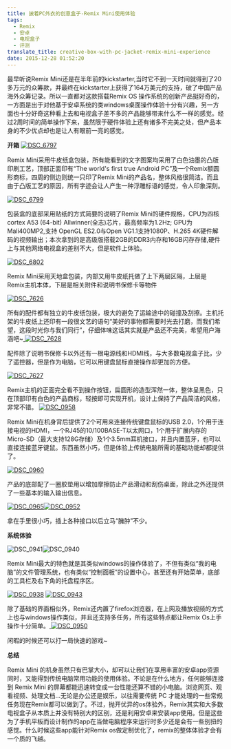 ```yaml
---
title: 披着PC外衣的创意盒子-Remix Mini使用体验
tags:
  - Remix
  - 安卓
  - 电视盒子
  - 评测
translate_title: creative-box-with-pc-jacket-remix-mini-experience
date: 2015-12-28 01:52:20
---
```


最早听说Remix Mini还是在半年前的kickstarter,当时它不到一天时间就得到了20多万元的众筹款，并最终在kickstarter上获得了164万美元的支持，破了中国产品海外众筹记录。所以一直都对这款搭载Remix OS 操作系统的创新产品挺好奇的，一方面是出于对他基于安卓系统的类windows桌面操作体验十分有兴趣，另一方面也十分好奇这种看上去和电视盒子差不多的产品能够带来什么不一样的感觉。经过2周时间的简单操作下来，虽然限于硬件体验上还有诸多不完美之处，但产品本身的不少优点却也是让人有眼前一亮的感觉。

**开箱**
[![DSC_6797](http://www.joylab.cn/wp-content/uploads/2015/12/DSC_6797.jpg)](http://www.joylab.cn/wp-content/uploads/2015/12/DSC_6797.jpg)

Remix Mini采用牛皮纸盒包装，所有能看到的文字图案均采用了白色油墨的凸版印刷工艺，顶部正面印有“The world's first true Android PC”及一个Remix额圆形商标，四周的侧边则统一只印了Remix Mini的产品名，整体风格很简洁。而且由于凸版工艺的原因，所有字迹会让人产生一种浮雕标语的感觉，令人印象深刻。

[![DSC_6799](http://www.joylab.cn/wp-content/uploads/2015/12/DSC_6799.jpg)](http://www.joylab.cn/wp-content/uploads/2015/12/DSC_6799.jpg)

包装盒的底部采用贴纸的方式简要的说明了Remix Mini的硬件规格，CPU为四核 cortex A53 (64-bit) Allwinner(全志)芯片，最高频率为1.2Hz; GPU为Mali400MP2,支持 OpenGL ES2.0与Open VG1.1支持1080P、H.265 4K硬件解码的视频输出；本次拿到的是高级版搭载2GB的DDR3内存和16GB闪存存储,硬件上与其他网络电视盒的差别不大，但是软件上体验。

[![DSC_6802](http://www.joylab.cn/wp-content/uploads/2015/12/DSC_6802.jpg)](http://www.joylab.cn/wp-content/uploads/2015/12/DSC_6802.jpg)

Remix Mini采用天地盒包装，内部又用牛皮纸托做了上下两层区隔，上层是Remix主机本体，下层是相关附件和说明书保修卡等物件

[![DSC_7626](http://www.joylab.cn/wp-content/uploads/2015/12/DSC_7626.jpg)](http://www.joylab.cn/wp-content/uploads/2015/12/DSC_7626.jpg)

所有的配件都有独立的牛皮纸包装，极大的避免了运输途中的碰撞及刮擦。主机托架的牛皮纸上还印有一段很文艺的语句“美好的事物都需要时光去打磨，而我们希望，这段时光你与我们同行”，仔细体味这话其实就是产品还不完美，希望用户海涵吧~[
](http://www.joylab.cn/wp-content/uploads/2015/12/DSC_7627.jpg) [![DSC_7628](http://www.joylab.cn/wp-content/uploads/2015/12/DSC_7628.jpg)](http://www.joylab.cn/wp-content/uploads/2015/12/DSC_7628.jpg)

配件除了说明书保修卡以外还有一根电源线和HDMI线，与大多数电视盒子比，少了遥控器，但是作为电脑，它可以用键盘鼠标直接操作却更加的方便。

[![DSC_7627](http://www.joylab.cn/wp-content/uploads/2015/12/DSC_7627.jpg)](http://www.joylab.cn/wp-content/uploads/2015/12/DSC_7628.jpg)

Remix主机的正面完全看不到操作按钮，扁圆形的造型浑然一体，整体呈黑色，只在顶部印有白色的产品商标，轻按即可实现开机，设计上保持了产品简洁的风格，非常不错。
[![DSC_0958](http://www.joylab.cn/wp-content/uploads/2015/12/DSC_0958.jpg)](http://www.joylab.cn/wp-content/uploads/2015/12/DSC_0958.jpg)

Remix Mini在机身背后提供了2个可用来连接传统键盘鼠标的USB 2.0，1个用于连接电视的HDMI，一个RJ45的10/100BASE-T以太网口，1个用于扩展内存的Micro-SD（最大支持128G存储）及1个3.5mm耳机接口，并且内置蓝牙，也可以直接连接蓝牙键鼠。东西虽然小巧，但是体验上传统电脑所需的基础功能却都提供了。

[![DSC_0960](http://www.joylab.cn/wp-content/uploads/2015/12/DSC_0960.jpg)](http://www.joylab.cn/wp-content/uploads/2015/12/DSC_0960.jpg)

产品的底部配了一圈胶垫用以增加摩擦防止产品滑动和刮伤桌面，除此之外还提供了一些基本的输入输出信息。

[![DSC_0965](http://www.joylab.cn/wp-content/uploads/2015/12/DSC_0965.jpg)](http://www.joylab.cn/wp-content/uploads/2015/12/DSC_0965.jpg)[![DSC_0952](http://www.joylab.cn/wp-content/uploads/2015/12/DSC_0952.jpg)](http://www.joylab.cn/wp-content/uploads/2015/12/DSC_7628.jpg)

拿在手里很小巧，插上各种接口以后立马“臃肿”不少。

**系统体验**

![DSC_0941](http://www.joylab.cn/wp-content/uploads/2015/12/DSC_0941.jpg)![DSC_0940](http://www.joylab.cn/wp-content/uploads/2015/12/DSC_0940.jpg)

Remix Mini最大的特色就是其类似windows的操作体验了，不但有类似“我的电脑”的文件管理系统，也有类似“控制面板”的设置中心，甚至还有开始菜单，底部的工具栏及右下角的托盘程序区。

[![DSC_0938](http://www.joylab.cn/wp-content/uploads/2015/12/DSC_0938.jpg)](http://www.joylab.cn/wp-content/uploads/2015/12/DSC_0938.jpg) [![DSC_0943](http://www.joylab.cn/wp-content/uploads/2015/12/DSC_0943.jpg)](http://www.joylab.cn/wp-content/uploads/2015/12/DSC_0943.jpg)

除了基础的界面相似外，Remix还内置了firefox浏览器，在上网及播放视频的方式上也与windows操作类似，并且还支持多任务，所有这些特点都让Remix Os上手操作十分简单。[
](http://www.joylab.cn/wp-content/uploads/2015/12/DSC_0945.jpg) [![DSC_0950](http://www.joylab.cn/wp-content/uploads/2015/12/DSC_0950.jpg)](http://www.joylab.cn/wp-content/uploads/2015/12/DSC_0950.jpg)

闲暇的时候还可以打一局快速的游戏~

**总结**

Remix Mini 的机身虽然只有巴掌大小，却可以让我们在享用丰富的安卓app资源同时，又能得到传统电脑常用功能的使用体验。不论是在什么地方，任何能够连接到 Remix Mini 的屏幕都能迅速转变成一台性能还算不错的小电脑。浏览网页、观看视频、处理文档...无论是办公还是娱乐，以往需要传统 PC 才能处理的一些常规任务现在Remix都可以做到了。不过，抛开优异的os体验外，Remix其实和大多数电视盒子从本质上并没有特别大的区别，还是利用安卓来安装app使用。但是这些为了手机平板而设计制作的app在当做电脑程序来运行时多少还是会有一些别扭的感觉。什么时候这些app能针对Remix os做定制优化了，remix的整体体验才会有一个质的飞越。